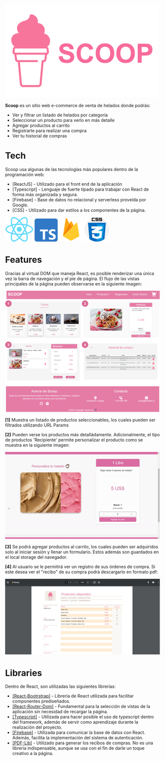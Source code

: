 ![SCOOP](./readme/readme-logo.png)


**Scoop** es un sitio web e-commerce de venta de helados donde podrás:


- Ver y filtrar un listado de helados por categoría
- Seleccionar un producto para verlo en más detalle
- Agregar productos al carrito
- Registrarte para realizar una compra
- Ver tu historial de compras


# Tech


Scoop usa algunas de las tecnologías más populares dentro de la programación web:


- [ReactJS] - Utilizado para el front end de la aplicación
- [Typescript] - Lenguaje de fuerte tipado para trabajar con React de forma más organizada y segura.
- [Firebase] - Base de datos no relacional y serverless proveída por Google.
- [CSS] - Utilizado para dar estilos a los componentes de la página.


![ReactJS_Image](./readme/React-icon.png)
![Typescript_Image](./readme/typescript-icon.png)
![Firebase_Image](./readme/firebase-icon.png)
![CSS_Image](./readme/css-icon.png)


# Features


Gracias al virtual DOM que maneja React, es posible renderizar una única vez la barra de navegación y el pie de página. El flujo de las vistas principales de la página pueden observarse en la siguiente imagen:


![FEATURES_1](./readme/pages.png)


**[1]** Muestra un listado de productos seleccionables, los cuales pueden ser filtrados utilizando URL Params


**[2]** Pueden verse los productos más detalládamente. Adicionalmente, el tipo de productos 'Recipiente' permite 
personalizar el producto como se muestra en la siguiente imagen:


![FEATURES_1](./readme/item-choser.gif)


**[3]** Se podrá agregar productos al carrito, los cuales pueden ser adquiridos solo al iniciar sesión y llenar un formulario. Estos además son guardados en el local storage del navegador.


**[4]** Al usuario se le permitirá ver un registro de sus órdenes de compra. Si este desea ver el "recibo" de su compra podrá descargarlo en formato pdf:


![FEATURES_1](./readme/pdf.png)


# Libraries


Dentro de React, son utilizadas las siguientes librerías:


- [[React-Bootrstrap]](https://react-bootstrap.github.io/) - Librería de React utilizada para facilitar componentes prediseñados.
- [[React-Router-Dom]](https://v5.reactrouter.com/web/api/Redirect) - Fundamental para la selección de vistas de la aplicación sin necesidad de recargar la página.
- [[Typescript]](https://www.typescriptlang.org/docs/handbook/react.html) - Utilizada para hacer posible el uso de typescript dentro del framework, además de servir como aprendizaje durante la realización del proyecto.
- [[Firebase]](https://firebaseopensource.com/projects/rakannimer/react-firebase/) - Utilizada para comunicar la base de datos con React. Además, facilita la implementación del sistema de autenticación.
- [[PDF-Lib]](https://pdf-lib.js.org/) - Utilizado para generar los recibos de compras. No es una librería indispensable, aunque se usa con el fin de darle un toque creativo a la página.
